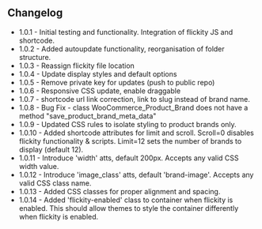 ## Changelog
* 1.0.1 - Initial testing and functionality. Integration of flickity JS and shortcode.
* 1.0.2 - Added autoupdate functionality, reorganisation of folder structure.
* 1.0.3 - Reassign flickity file location
* 1.0.4 - Update display styles and default options
* 1.0.5 - Remove private key for updates (push to public repo)
* 1.0.6 - Responsive CSS update, enable draggable
* 1.0.7 - shortcode url link correction, link to slug instead of brand name.
* 1.0.8 - Bug Fix - class WooCommerce_Product_Brand does not have a method "save_product_brand_meta_data"
* 1.0.9 - Updated CSS rules to isolate styling to product brands only.
* 1.0.10 - Added shortcode attributes for limit and scroll.  Scroll=0 disables flickity functionality & scripts. Limit=12 sets the number of brands to display (default 12).
* 1.0.11 - Introduce 'width' atts, default 200px. Accepts any valid CSS width value.
* 1.0.12 - Introduce 'image_class' atts, default 'brand-image'. Accepts any valid CSS class name.
* 1.0.13 - Added CSS classes for proper alignment and spacing.
* 1.0.14 - Added 'flickity-enabled' class to container when flickity is enabled.  This should allow themes to style the container differently when flickity is enabled.